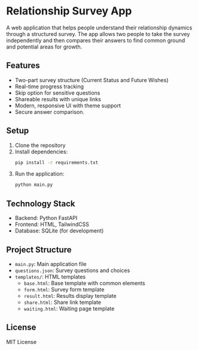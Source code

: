 # Relationship Survey App

A web application that helps people understand their relationship dynamics through a structured survey. The app allows two people to take the survey independently and then compares their answers to find common ground and potential areas for growth.

## Features

- Two-part survey structure (Current Status and Future Wishes)
- Real-time progress tracking
- Skip option for sensitive questions
- Shareable results with unique links
- Modern, responsive UI with theme support
- Secure answer comparison.

## Setup

1. Clone the repository
2. Install dependencies:
   ```bash
   pip install -r requirements.txt
   ```
3. Run the application:
   ```bash
   python main.py
   ```

## Technology Stack

- Backend: Python FastAPI
- Frontend: HTML, TailwindCSS
- Database: SQLite (for development)

## Project Structure

- `main.py`: Main application file
- `questions.json`: Survey questions and choices
- `templates/`: HTML templates
  - `base.html`: Base template with common elements
  - `form.html`: Survey form template
  - `result.html`: Results display template
  - `share.html`: Share link template
  - `waiting.html`: Waiting page template

## License

MIT License
